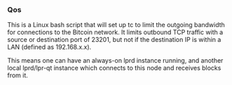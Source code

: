 ### Qos ###

This is a Linux bash script that will set up tc to limit the outgoing bandwidth for connections to the Bitcoin network. It limits outbound TCP traffic with a source or destination port of 23201, but not if the destination IP is within a LAN (defined as 192.168.x.x).

This means one can have an always-on lprd instance running, and another local lprd/lpr-qt instance which connects to this node and receives blocks from it.
